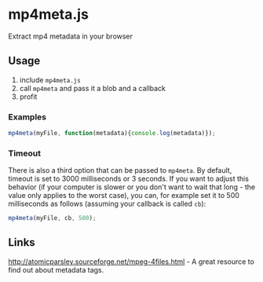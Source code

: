 # mp4meta.js
Extract mp4 metadata in your browser

## Usage
1. include `mp4meta.js`
2. call `mp4meta` and pass it a blob and a callback
3. profit

### Examples
```javascript
mp4meta(myFile, function(metadata){console.log(metadata)});
```

### Timeout
There is also a third option that can be passed to `mp4meta`. By default, timeout is set to 3000 milliseconds or 3 seconds. If you want to adjust this behavior (if your computer is slower or you don't want to wait that long - the value only applies to the worst case), you can, for example set it to 500 milliseconds as follows (assuming your callback is called `cb`):
```javascript
mp4meta(myFile, cb, 500);
```

## Links
http://atomicparsley.sourceforge.net/mpeg-4files.html - A great resource to find out about metadata tags.
